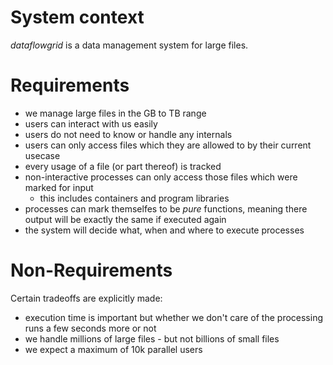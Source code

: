 # System context

_dataflowgrid_ is a data management system for large files.


# Requirements

- we manage large files in the GB to TB range
- users can interact with us easily
- users do not need to know or handle any internals
- users can only access files which they are allowed to by their current usecase
- every usage of a file (or part thereof) is tracked
- non-interactive processes can only access those
  files which were marked for input
    - this includes containers and program libraries
- processes can mark themselfes to be _pure_ functions, meaning there output will be exactly the same if executed again
- the system will decide what, when and where to execute processes

# Non-Requirements

Certain tradeoffs are explicitly made:

- execution time is important but whether we don't care of the processing runs a few seconds more or not
- we handle millions of large files - but not billions of small files
- we expect a maximum of 10k parallel users
